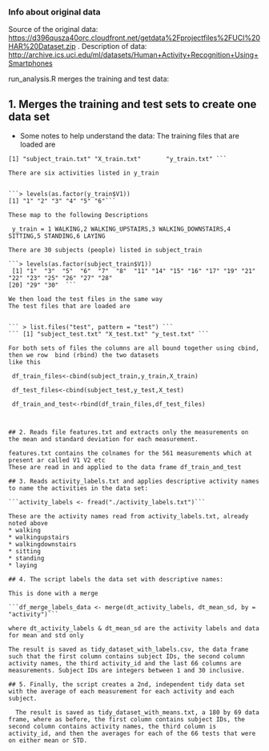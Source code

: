 ### Info about original data

Source of the original data: https://d396qusza40orc.cloudfront.net/getdata%2Fprojectfiles%2FUCI%20HAR%20Dataset.zip .
Description of data: http://archive.ics.uci.edu/ml/datasets/Human+Activity+Recognition+Using+Smartphones

run_analysis.R merges the training and test data:

## 1. Merges the training and test sets to create one data set 

* Some notes to help understand the data:
The training files that are loaded are

```> list.files("train", pattern = "train")
[1] "subject_train.txt" "X_train.txt"       "y_train.txt" ```

There are six activities listed in y_train


```> levels(as.factor(y_train$V1))
[1] "1" "2" "3" "4" "5" "6"```

These map to the following Descriptions

 y_train = 1 WALKING,2 WALKING_UPSTAIRS,3 WALKING_DOWNSTAIRS,4 SITTING,5 STANDING,6 LAYING
 
There are 30 subjects (people) listed in subject_train

```> levels(as.factor(subject_train$V1))
 [1] "1"  "3"  "5"  "6"  "7"  "8"  "11" "14" "15" "16" "17" "19" "21" "22" "23" "25" "26" "27" "28"
[20] "29" "30"  ```

We then load the test files in the same way
The test files that are loaded are


``` > list.files("test", pattern = "test") ```
``` [1] "subject_test.txt" "X_test.txt" "y_test.txt" ```

For both sets of files the columns are all bound together using cbind, then we row  bind (rbind) the two datasets
like this

 df_train_files<-cbind(subject_train,y_train,X_train) 

 df_test_files<-cbind(subject_test,y_test,X_test) 
 
 df_train_and_test<-rbind(df_train_files,df_test_files) 



## 2. Reads file features.txt and extracts only the measurements on the mean and standard deviation for each measurement.

features.txt contains the colnames for the 561 measurements which at present ar called V1 V2 etc
These are read in and applied to the data frame df_train_and_test

## 3. Reads activity_labels.txt and applies descriptive activity names to name the activities in the data set:

```activity_labels <- fread("./activity_labels.txt")```

These are the activity names read from activity_labels.txt, already noted above
* walking
* walkingupstairs
* walkingdownstairs
* sitting
* standing
* laying

## 4. The script labels the data set with descriptive names: 

This is done with a merge

```df_merge_labels_data <- merge(dt_activity_labels, dt_mean_sd, by = "activity")```

where dt_activity_labels & dt_mean_sd are the activity labels and data for mean and std only

The result is saved as tidy_dataset_with_labels.csv, the data frame such that the first column contains subject IDs, the second column activity names, the third activity_id and the last 66 columns are measurements. Subject IDs are integers between 1 and 30 inclusive. 

## 5. Finally, the script creates a 2nd, independent tidy data set with the average of each measurement for each activity and each subject.

  The result is saved as tidy_dataset_with_means.txt, a 180 by 69 data frame, where as before, the first column contains subject IDs, the second column contains activity names, the third column is activity_id, and then the averages for each of the 66 tests that were on either mean or STD.

